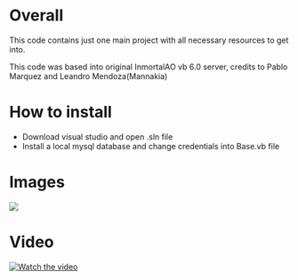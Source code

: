 # Overall

This code contains just one main project with all necessary resources to get into.

This code was based into original InmortalAO vb 6.0 server, credits to Pablo Marquez and Leandro Mendoza(Mannakia)

# How to install

 - Download visual studio and open .sln file
 - Install a local mysql database and change credentials into Base.vb file

# Images

![](https://img.youtube.com/vi/a_zIqENX1LQ/hqdefault.jpg)

# Video

[![Watch the video](https://img.youtube.com/vi/a_zIqENX1LQ/hqdefault.jpg)](https://www.youtube.com/watch?v=a_zIqENX1LQ)

